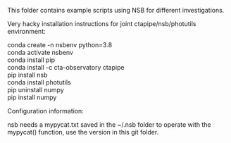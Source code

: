 This folder contains example scripts using NSB for different investigations.

Very hacky installation instructions for joint ctapipe/nsb/photutils environment:

conda create -n nsbenv python=3.8  
conda activate nsbenv  
conda install pip  
conda install -c cta-observatory ctapipe  
pip install nsb  
conda install photutils  
pip uninstall numpy  
pip install numpy  

Configuration information:

nsb needs a mypycat.txt saved in the ~/.nsb folder to operate with the mypycat() function, use the version in this git folder. 
